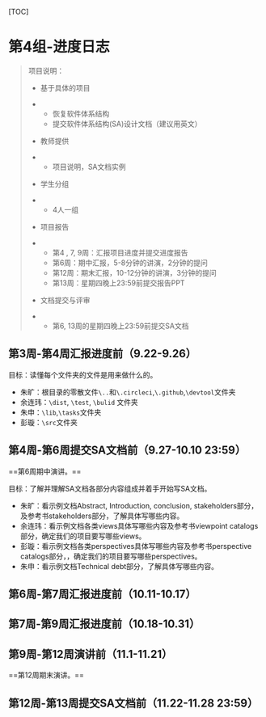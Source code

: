 [TOC]

# 第4组-进度日志

> 项目说明：
>
> - 基于具体的项目
>
> - - 恢复软件体系结构
>   - 提交软件体系结构(SA)设计文档（建议用英文）
>
> - 教师提供
>
> - - 项目说明，SA文档实例
>
> - 学生分组
>
> - - 4人一组
>
> - 项目报告
>
> - - 第4 , 7, 9周：汇报项目进度并提交进度报告
>   - 第6周：期中汇报，5-8分钟的讲演，2分钟的提问
>   - 第12周：期末汇报，10-12分钟的讲演，3分钟的提问
>   - 第13周：星期四晚上23:59前提交报告PPT
>
> - 文档提交与评审
>
> - - 第6, 13周的星期四晚上23:59前提交SA文档

## 第3周-第4周汇报进度前（9.22-9.26）

目标：读懂每个文件夹的文件是用来做什么的。

- 朱旷：根目录的零散文件`\..`和`\.circleci`,`\.github`,`\devtool`文件夹
- 余连玮：`\dist`, `\test`, `\bulid` 文件夹
- 朱申：`\lib`,`\tasks`文件夹
- 彭璇：`\src`文件夹

## 第4周-第6周提交SA文档前（9.27-10.10 23:59）

==第6周期中演讲。==

目标：了解并理解SA文档各部分内容组成并着手开始写SA文档。

- 朱旷：看示例文档Abstract, Introduction, conclusion, stakeholders部分，及参考书stakeholders部分，了解具体写哪些内容。 
- 余连玮：看示例文档各类views具体写哪些内容及参考书viewpoint catalogs部分，确定我们的项目要写哪些views。
- 彭璇：看示例文档各类perspectives具体写哪些内容及参考书perspective catalogs部分，，确定我们的项目要写哪些perspectives。
- 朱申：看示例文档Technical debt部分，了解具体写哪些内容。

## 第6周-第7周汇报进度前（10.11-10.17）

## 第7周-第9周汇报进度前（10.18-10.31）

## 第9周-第12周演讲前（11.1-11.21）

==第12周期末演讲。==

## 第12周-第13周提交SA文档前（11.22-11.28 23:59）

